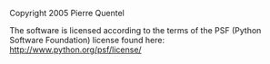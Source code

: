 Copyright 2005 Pierre Quentel

The software is licensed according to the terms of the PSF (Python Software Foundation) license found here: http://www.python.org/psf/license/